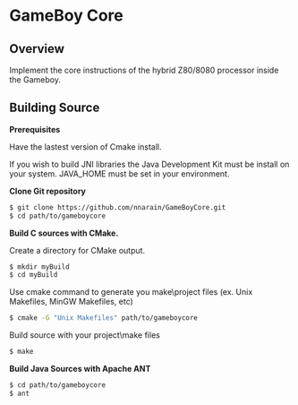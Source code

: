 GameBoy Core
============

Overview
--------

Implement the core instructions of the hybrid Z80/8080 processor inside the Gameboy.

Building Source
---------------

**Prerequisites**

Have the lastest version of Cmake install.

If you wish to build JNI libraries the Java Development Kit must be install on your system.
JAVA_HOME must be set in your environment.

**Clone Git repository**
```bash
$ git clone https://github.com/nnarain/GameBoyCore.git
$ cd path/to/gameboycore
```

**Build C sources with CMake.**

Create a directory for CMake output.

```bash
$ mkdir myBuild
$ cd myBuild
```

Use cmake command to generate you make\project files (ex. Unix Makefiles, MinGW Makefiles, etc)

```bash
$ cmake -G "Unix Makefiles" path/to/gameboycore
```

Build source with your project\make files

```bash
$ make
```

**Build Java Sources with Apache ANT**

```bash
$ cd path/to/gameboycore
$ ant
```
